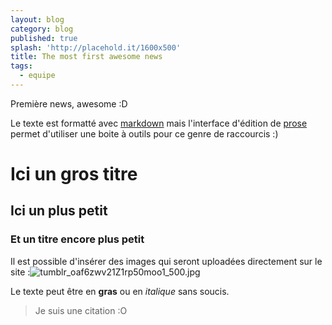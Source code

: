 ```yaml
---
layout: blog
category: blog
published: true
splash: 'http://placehold.it/1600x500'
title: The most first awesome news
tags:
  - equipe
---
```

Première news, awesome :D

Le texte est formatté avec [markdown](https://fr.wikipedia.org/wiki/Markdown) mais l'interface d'édition de [prose](https://prose.io) permet d'utiliser une boite à outils pour ce genre de raccourcis :)

# Ici un gros titre

## Ici un plus petit

### Et un titre encore plus petit

Il est possible d'insérer des images qui seront uploadées directement sur le site :![tumblr_oaf6zwv21Z1rp50moo1_500.jpg]({{site.baseurl}}/media/tumblr_oaf6zwv21Z1rp50moo1_500.jpg)

Le texte peut être en **gras** ou en *italique* sans soucis.

> Je suis une citation :O





